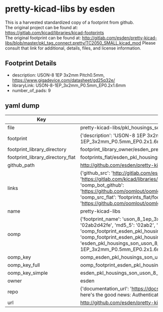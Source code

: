# pretty-kicad-libs by esden  
This is a harvested standardized copy of a footprint from github.  
The original project can be found at:  
https://gitlab.com/kicad/libraries/kicad-footprints  
The original footprint can be found at:
http://gitlab.com/esden/pretty-kicad-libs/blob/master/pkl_tag_connect.pretty/TC2050_SMALL.kicad_mod
Please consult that link for additional, details, files, and license information.  
## Footprint Details
* description: USON-8 1EP 3x2mm Pitch0.5mm, https://www.gigadevice.com/datasheet/gd25q32e/  
* libraryLink: USON-8-1EP_3x2mm_P0.5mm_EP0.2x1.6mm  
* number_of_pads: 9  
## yaml dump  
| Key | Value |  
| --- | --- |  
| file | pretty-kicad-libs/pkl_housings_son.pretty/USON-8-1EP_3x2mm_P0.5mm_EP0.2x1.6mm.kicad_mod |  
| footprint | {'description': 'USON-8 1EP 3x2mm Pitch0.5mm, https://www.gigadevice.com/datasheet/gd25q32e/', 'libraryLink': 'USON-8-1EP_3x2mm_P0.5mm_EP0.2x1.6mm', 'number_of_pads': 9} |  
| footprint_library_directory | footprint_library_owner/esden_pretty-kicad-libs |  
| footprint_library_directory_flat | footprints_flat/esden_pkl_housings_son_uson_8_1ep_3x2mm_p0_5mm_ep0_2x1_6mm/working |  
| github_path | http://github.com/esden/pretty-kicad-libs/blob/master/pkl_housings_son.pretty/USON-8-1EP_3x2mm_P0.5mm_EP0.2x1.6mm.kicad_mod |  
| links | {'github_src': 'http://gitlab.com/esden/pretty-kicad-libs/blob/master/pkl_tag_connect.pretty/TC2050_SMALL.kicad_mod', 'github_src_repo': 'https://gitlab.com/kicad/libraries/kicad-footprints', 'oomp_bot': 'footprints/esden_pkl_housings_son_uson_8_1ep_3x2mm_p0_5mm_ep0_2x1_6mm/working', 'oomp_bot_github': 'https://github.com/oomlout/oomlout_oomp_footprint_bot/tree/main/footprints/esden_pkl_housings_son_uson_8_1ep_3x2mm_p0_5mm_ep0_2x1_6mm/working', 'oomp_src_flat': 'footprints_flat/footprints_flat/esden_pkl_housings_son_uson_8_1ep_3x2mm_p0_5mm_ep0_2x1_6mm/working', 'oomp_src_flat_github': 'https://github.com/oomlout/oomlout_oomp_footprint_src/tree/main/footprints_flat/esden_pkl_housings_son_uson_8_1ep_3x2mm_p0_5mm_ep0_2x1_6mm/working'} |  
| name | pretty-kicad-libs |  
| oomp | {'footprint_name': 'uson_8_1ep_3x2mm_p0_5mm_ep0_2x1_6mm', 'library_name': 'pkl_housings_son', 'md5': '02ab2d42fed901ec0797baac3cf8130d', 'md5_10': '02ab2d42fe', 'md5_5': '02ab2', 'md5_6': '02ab2d', 'oomp_key': 'oomp_esden_pkl_housings_son_uson_8_1ep_3x2mm_p0_5mm_ep0_2x1_6mm', 'oomp_key_extra': 'oomp_footprint_esden_pkl_housings_son_uson_8_1ep_3x2mm_p0_5mm_ep0_2x1_6mm', 'oomp_key_full': 'oomp_footprint_esden_pkl_housings_son_uson_8_1ep_3x2mm_p0_5mm_ep0_2x1_6mm_02ab2d', 'oomp_key_simple': 'esden_pkl_housings_son_uson_8_1ep_3x2mm_p0_5mm_ep0_2x1_6mm', 'original_filename': 'pretty-kicad-libs/pkl_housings_son.pretty/USON-8-1EP_3x2mm_P0.5mm_EP0.2x1.6mm.kicad_mod', 'owner_name': 'esden'} |  
| oomp_key | oomp_esden_pkl_housings_son_uson_8_1ep_3x2mm_p0_5mm_ep0_2x1_6mm |  
| oomp_key_full | oomp_footprint_esden_pkl_housings_son_uson_8_1ep_3x2mm_p0_5mm_ep0_2x1_6mm |  
| oomp_key_simple | esden_pkl_housings_son_uson_8_1ep_3x2mm_p0_5mm_ep0_2x1_6mm |  
| owner | esden |  
| repo | {'documentation_url': 'https://docs.github.com/rest/overview/resources-in-the-rest-api#rate-limiting', 'message': "API rate limit exceeded for 84.66.173.59. (But here's the good news: Authenticated requests get a higher rate limit. Check out the documentation for more details.)"} |  
| url | http://github.com/esden/pretty-kicad-libs |  

